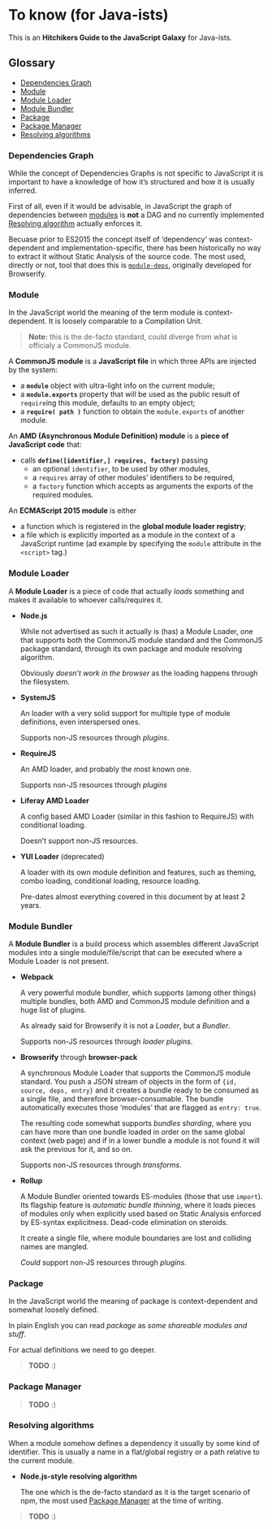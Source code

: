 # To know (for Java-ists)

This is an **Hitchikers Guide to the JavaScript Galaxy** for Java-ists.

## Glossary

- [Dependencies Graph](#dependencies-graph)
- [Module](#module)
- [Module Loader](#module-loader)
- [Module Bundler](#module-bundler)
- [Package](#package)
- [Package Manager](#package-manager)
- [Resolving algorithms](#resolving-algorithms)

### Dependencies Graph

While the concept of Dependencies Graphs is not specific to JavaScript it is important to have a knowledge of how it’s structured and how it is usually inferred.

First of all, even if it would be advisable, in JavaScript the graph of dependencies between [modules](#module) is **not** a DAG and no currently implemented [Resolving algorithm](#resolving-algorithms) actually enforces it.

Becuase prior to ES2015 the concept itself of ‘dependency’ was context-dependent and implementation-specific, there has been historically no way to extract it without Static Analysis of the source code. The most used, directly or not, tool that does this is [`module-deps`](https://github.com/substack/module-deps), originally developed for Browserify.

### Module

In the JavaScript world the meaning of the term module is context-dependent. It is loosely comparable to a Compilation Unit.

> **Note:** this is the de-facto standard, could diverge from what is officialy a CommonJS module.

A **CommonJS module** is a **JavaScript file** in which three APIs are injected by the system:
- a **`module`** object with ultra-light info on the current module;
- a **`module.exports`** property that will be used as the public result of `require`ing this module, defaults to an empty object;
- a **`require( path )`** function to obtain the `module.exports` of another module.

An **AMD (Asynchronous Module Definition) module** is a **piece of JavaScript code** that:
- calls **`define([identifier,] requires, factory)`** passing
  - an optional `identifier`, to be used by other modules,
  - a `requires` array of other modules’ identifiers to be required,
  - a `factory` function which accepts as arguments the exports of the required modules.

An **ECMAScript 2015 module** is either
  - a function which is registered in the **global module loader registry**;
  - a file which is explicitly imported as a module in the context of a JavaScript runtime (ad example by specifying the `module` attribute in the `<script>` tag.)

### Module Loader

A **Module Loader** is a piece of code that actually *loads* something and makes it available to whoever calls/requires it.

- **Node.js**

  While not advertised as such it actually is (has) a Module Loader, one that supports both the CommonJS module standard and the CommonJS package standard, through its own package and module resolving algorithm.

  Obviously *doesn’t work in the browser* as the loading happens through the filesystem.

- **SystemJS**

  An loader with a very solid support for multiple type of module definitions, even interspersed ones.

  Supports non-JS resources through *plugins*.

- **RequireJS**

  An AMD loader, and probably the most known one.

  Supports non-JS resources through *plugins*

- **Liferay AMD Loader**

  A config based AMD Loader (similar in this fashion to RequireJS) with conditional loading.

  Doesn’t support non-JS resources.

- **YUI Loader** (deprecated)

  A loader with its own module definition and features, such as theming, combo loading, conditional loading, resource loading.

  Pre-dates almost everything covered in this document by at least 2 years.

### Module Bundler

A **Module Bundler** is a build process which assembles different JavaScript modules into a single module/file/script that can be executed where a Module Loader is not present.

- **Webpack**

  A very powerful module bundler, which supports (among other things) multiple bundles, both AMD and CommonJS module definition and a huge list of plugins.

  As already said for Browserify it is not a *Loader*, but a *Bundler*.

  Supports non-JS resources through *loader plugins*.

- **Browserify** through **browser-pack**

  A synchronous Module Loader that supports the CommonJS module standard. You push a JSON stream of objects in the form of `{id, source, deps, entry}` and it creates a bundle ready to be consumed as a single file, and therefore browser-consumable. The bundle automatically executes those ‘modules’ that are flagged as `entry: true`.

  The resulting code somewhat supports *bundles sharding*, where you can have more than one bundle loaded in order on the same global context (web page) and if in a lower bundle a module is not found it will ask the previous for it, and so on.

  Supports non-JS resources through *transforms*.

- **Rollup**

  A Module Bundler oriented towards ES-modules (those that use `import`). Its flagship feature is *automatic bundle thinning*, where it loads pieces of modules only when explicitly used based on Static Analysis enforced by ES-syntax explicitness. Dead-code elimination on steroids.

  It create a single file, where module boundaries are lost and colliding names are mangled.

  *Could* support non-JS resources through *plugins*.

### Package

In the JavaScript world the meaning of package is context-dependent and somewhat loosely defined.

In plain English you can read *package* as *some shareable modules and stuff*.

For actual definitions we need to go deeper.

> **TODO** :)

### Package Manager

> **TODO** :)

### Resolving algorithms

When a module somehow defines a dependency it usually by some kind of identifier. This is usually a name in a flat/global registry or a path relative to the current module.

- **Node.js-style resolving algorithm**

  The one which is the de-facto standard as it is the target scenario of npm, the most used [Package Manager](#package-manager) at the time of writing.

> **TODO** :)
